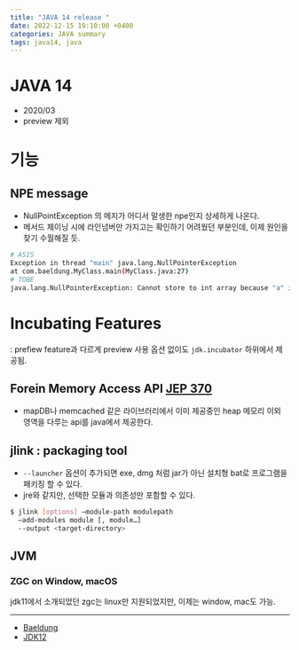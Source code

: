 ```yaml
---
title: "JAVA 14 release "
date: 2022-12-15 19:10:00 +0400
categories: JAVA summary
tags: java14, java
---
```

# JAVA 14
- 2020/03
- preview 제외
# 기능
## NPE message
- NullPointException 의 메지가 어디서 말생한 npe인지 상세하게 나온다.
- 메서드 체이닝 시에 라인넘버만 가지고는 확인하기 어려웠던 부분인데, 이제 원인을 찾기 수월해질 듯.
```bash
# ASIS
Exception in thread "main" java.lang.NullPointerException
at com.baeldung.MyClass.main(MyClass.java:27)
# TOBE 
java.lang.NullPointerException: Cannot store to int array because "a" is null
```
# Incubating Features
: prefiew feature과 다르게 preview 사용 옵션 없이도 `jdk.incubator` 하위에서 제공됨.
## Forein Memory Access API [JEP 370](https://openjdk.org/jeps/370)
- mapDB나 memcached 같은 라이브러리에서 이미 제공중인 heap 메모리 이외 영역을 다루는 api를 java에서 제공한다.
## jlink : packaging tool
- `--launcher` 옵션이 추가되면 exe, dmg 처럼 jar가 아닌 설치형 bat로 프로그램을 패키징 할 수 있다.
- jre와 같지만, 선택한 모듈과 의존성만 포함할 수 있다.
```bash
$ jlink [options] –module-path modulepath
  –add-modules module [, module…]
  --output <target-directory>
```
## JVM
### ZGC on Window, macOS
jdk11에서 소개되었던 zgc는 linux만 지원되었지만, 이제는 window, mac도 가능.



------
- [Baeldung](https://www.baeldung.com/java-14-new-features)
- [JDK12](https://openjdk.org/projects/jdk/14/)
